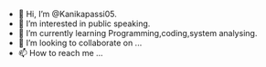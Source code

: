 - 👋 Hi, I’m @Kanikapassi05.
- 👀 I’m interested in public speaking.
- 🌱 I’m currently learning Programming,coding,system analysing.
- 💞️ I’m looking to collaborate on ...
- 📫 How to reach me ...

<!---
Kanikapassi05/Kanikapassi05 is a ✨ special ✨ repository because its `README.md` (this file) appears on your GitHub profile.
You can click the Preview link to take a look at your changes.
--->
